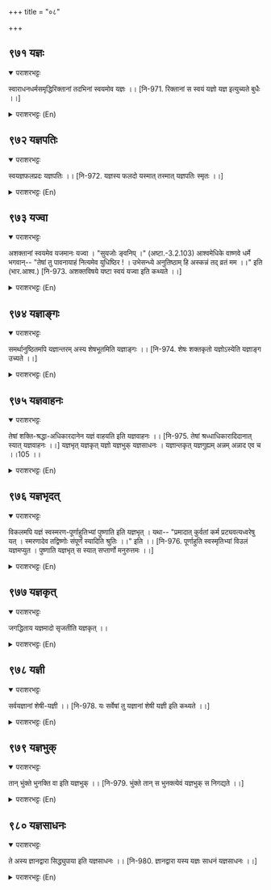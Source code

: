 +++
title = "०८"

+++

## ९७१  यज्ञः
<details open><summary>पराशरभट्टः</summary>

स्वाराधनधर्मसमृद्धिरिक्तानां तदभिनां स्वयमोव यज्ञः ।। [नि-971. रिक्तानां स स्वयं यज्ञो यज्ञ इत्युच्यते बुधैः ।।]
</details>

<details><summary>पराशरभट्टः (En)</summary>

He who is the sacrifice. He is Himself the sacrifice (Japa-yagjna) for those who wiढ to attain Him, but who do not have the where with all to acquire the dharma to worship Him.
</details>

## ९७२  यज्ञपतिः
<details open><summary>पराशरभट्टः</summary>

स्वयज्ञफलप्रदः यज्ञपतिः ।। [नि-972. यज्ञस्य फलदो यस्मात् तस्मात् यज्ञपतिः स्मृतः ।।]
</details>

<details><summary>पराशरभट्टः (En)</summary>

The Lord of Yagna sacrifice. He gives the fruit of the sacrifice done to please Him.
</details>

## ९७३  यज्वा
<details open><summary>पराशरभट्टः</summary>

अशक्तानां स्वयमेव यजमानः यज्वा । "सुयजोः ङ्वनिप् ।" (अष्टा.-3.2.103) आश्वमेधिके वाष्णवे धर्मे भगवान्-- "तेषां तु पावनायाहं नित्यमेव युधिष्ठिर ! । उभेसन्ध्ये अनुतिष्ठाम् हि अस्कन्नं तद् व्रतं मम ।।" इति (भार.आश्व.) [नि-973. अशक्तविषये यष्टा स्वयं यज्वा इति कथ्यते ।।]
</details>

<details><summary>पराशरभट्टः (En)</summary>

He who performs the sacrifice. He is Himself the sacrificer in the case of those who are unable to do a sacrifice. In the वैष्णव धर्म in the अश्वमेधिक पर्व (of Mahabharatha), भगवान् कृष्ण Himself says : 'O युधिष्ठिर ! For the purification of those (who are unable to observe the daily rites), I am Myself doing the Yagjna at both dawn and dusk every day. I never fail in carrying out this vow of Mine.
</details>

## ९७४  यज्ञाङ्गः
<details open><summary>पराशरभट्टः</summary>

समर्थानुष्ठितमपि यज्ञान्तरम् अस्य शेषभूतमिति यज्ञाङ्गः ।। [नि-974. शेषः शक्तकृतो यज्ञोऽस्येति यज्ञाङ्ग उच्यते ।।]
</details>

<details><summary>पराशरभट्टः (En)</summary>

He who has the sacrifices of others as an accessory to what He is doing. All the sacrifices done by others, who have the ability to do them, serve as an auxiliary for the यज्ञ He does and serve only this purpose.
</details>

## ९७५  यज्ञवाहनः
<details open><summary>पराशरभट्टः</summary>

तेषां शक्ति-श्रद्धा-अधिकारदानेन यज्ञं वाहयति इति यज्ञवाहनः ।। [नि-975. तेषां श्रध्धाधिकारादिदानात् स्यात् यज्ञवाहनः ।।] यज्ञभृत् यज्ञकृत् यज्ञो यज्ञभुक् यज्ञसाधनः । यज्ञान्तकृत् यज्ञगुह्यम् अन्नम् अन्नाद एव च ।।105 ।।
</details>

<details><summary>पराशरभट्टः (En)</summary>

He who helps others to complete their sacrifices. He helps those who perform the sacrifices by investing them with the necessary power, faith and equipment to perform them.
</details>

## ९७६  यज्ञभृदत्
<details open><summary>पराशरभट्टः</summary>

विकलमपि यज्ञं स्वस्मरण-पूर्णाहुतिभ्यां पुष्णाति इति यज्ञभृत् । यथा-- "प्रमादात् कुर्वतां कर्म प्रट्यवत्यध्वरेषु यत् । स्मरणादेव तद्विष्णोः संपूर्णं स्यादिति श्रुतिः ।।" इति ।। [नि-976. पूर्णाहुति स्वस्मृतिभ्यां विउलं यज्ञमप्युत । पुष्णाति यज्ञभृत् स स्यात् सप्तार्णो मनुरुत्तमः ।।]
</details>

<details><summary>पराशरभट्टः (En)</summary>

He who brings about the completion of the sacrifice. Even if a sacrifice may be defective in some way, He rectifies it and makes it perfect by making the sacrificer think of Him and submit the final sacrificial offering known as the पूर्ण-आहुति . Vide : "If there is a mistake in the performance of sacrifices due to negligence or over-sight, the sacrifices will become imperfect. If the person thinks of विष्णु , the defect is removed and the sacrifice becomes perfect. This is what the Sruthi says."
</details>

## ९७७  यज्ञकृत्
<details open><summary>पराशरभट्टः</summary>

जगद्धिताय यज्ञमादो सृजतीति यज्ञकृत् ।।
</details>

<details><summary>पराशरभट्टः (En)</summary>

He who created the sacrifice. He first created the sacrifice for the well-being of the Universe.
</details>

## ९७८  यज्ञी
<details open><summary>पराशरभट्टः</summary>

सर्वयज्ञानां शेषी-यज्ञी ।। [नि-978. यः सर्वेषां तु यज्ञानां शेषी यज्ञी इति कथ्यते ।।]
</details>

<details><summary>पराशरभट्टः (En)</summary>

He for Whose sake the sacrifices are done. He is the Master for whose propitiation all sacrifices are performed.
</details>

## ९७९  यज्ञभुक्
<details open><summary>पराशरभट्टः</summary>

तान् भुंक्ते भुनक्ति वा इति यज्ञभुक् ।। [नि-979. भुंक्ते तान् स भुनक्त्येवं यज्ञभुक् स निगद्यते ।।]
</details>

<details><summary>पराशरभट्टः (En)</summary>

The enjoyer or the protector of the sacrifice. It is भगवान् that enjoys the offering in all sacrifices or it is He that protects them.
</details>

## ९८०  यज्ञसाधनः
<details open><summary>पराशरभट्टः</summary>

ते अस्य ज्ञानद्वारा सिद्ध्युपाया इति यज्ञसाधनः ।। [नि-980. ज्ञानद्वारा यस्य यज्ञः साधनं यज्ञसाधनः ।।]
</details>

<details><summary>पराशरभट्टः (En)</summary>

He Who is an accessory for the sacrifice. The Sacrifices become the means for attainment of the respective fruits only because of the knowledge about Him.
</details>
